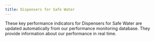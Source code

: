 ```yaml
---
title: Dispensers for Safe Water
---
```

These key performance indicators for Dispensers for Safe Water are updated automatically from our performance monitoring database. They provide information about our performance in real time.
